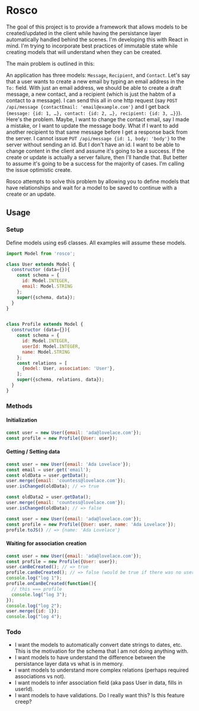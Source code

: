 # Rosco

The goal of this project is to provide a framework that allows models to be created/updated in the client while having the persistance layer automatically handled behind the scenes. I'm developing this with React in mind. I'm trying to incorporate best practices of immutable state while creating models that will understand when they can be created.

The main problem is outlined in this:

An application has three models: `Message`, `Recipient`, and `Contact`. Let's say that a user wants to create a new email by typing an email address in the `To:` field. With just an email address, we should be able to create a draft message, a new contact, and a recipient (which is just the habtm of a contact to a message). I can send this all in one http request (say `POST /api/message {contactEmail: 'email@example.com'}` and I get back `{message: {id: 1, …}, contact: {id: 2, …}, recipient: {id: 3, …}}`). Here's the problem. Maybe, I want to change the contact email, say I made a mistake, or I want to update the message body. What if I want to add another recipient to that same message before I get a response back from the server. I cannot issue `PUT /api/message {id: 1, body: 'body'}` to the server without sending an id. But I don't have an id. I want to be able to change content in the client and assume it's going to be a success. If the create or update is actually a server failure, then I'll handle that. But better to assume it's going to be a success for the majority of cases. I'm calling the issue optimistic create.

Rosco attempts to solve this problem by allowing you to define models that have relationships and wait for a model to be saved to continue with a create or an update.

## Usage

### Setup

Define models using es6 classes. All examples will assume these models.

```js
import Model from 'rosco';

class User extends Model {
  constructor (data={}){
    const schema = {
      id: Model.INTEGER,
      email: Model.STRING
    };
    super({schema, data});
  }
}


class Profile extends Model {
  constructor (data={}){
    const schema = {
      id: Model.INTEGER,
      userId: Model.INTEGER,
      name: Model.STRING
    };
    const relations = [
      {model: User, association: 'User'},
    ];
    super({schema, relations, data});
  }
}
```

### Methods

#### Initialization

```js
const user = new User({email: 'ada@lovelace.com'});
const profile = new Profile({User: user});
```

#### Getting / Setting data

```js
const user = new User({email: 'Ada Lovelace'});
const email = user.get('email');
const oldData = user.getData();
user.merge({email: 'countess@lovelace.com'});
user.isChanged(oldData); // => true

const oldData2 = user.getData();
user.merge({email: 'countess@lovelace.com'});
user.isChanged(oldData); // => false
```

```js
const user = new User({email: 'ada@lovelace.com'});
const profile = new Profile({User: user, name: 'Ada Lovelace'});
profile.toJS() // => {name: 'Ada Lovelace'}
```

#### Waiting for association creation

```js
const user = new User({email: 'ada@lovelace.com'});
const profile = new Profile({User: user});
user.canBeCreated(); // => true
profile.canBeCreated(); // => false (would be true if there was no user record in data)
console.log("log 1");
profile.onCanBeCreated(function(){
  // this === profile
  console.log("log 3");
});
console.log("log 2");
user.merge({id: 1});
console.log("log 4");
```

### Todo

* I want the models to automatically convert date strings to dates, etc. This is the motivation for the schema that I am not doing anything with.
* I want models to have understand the difference between the persistance layer data vs what is in memory.
* I want models to understand more complex relations (perhaps required associations vs not).
* I want models to infer association field (aka pass User in data, fills in userId).
* I want models to have validations. Do I really want this? Is this feature creep?
